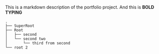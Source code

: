 This is a markdown description of the portfolio project. And this is **BOLD TYPING**

```
.
├── SuperRoot
├── Root
│   ├── second
│   └── second two
│       └── third from second
└── root 2
```